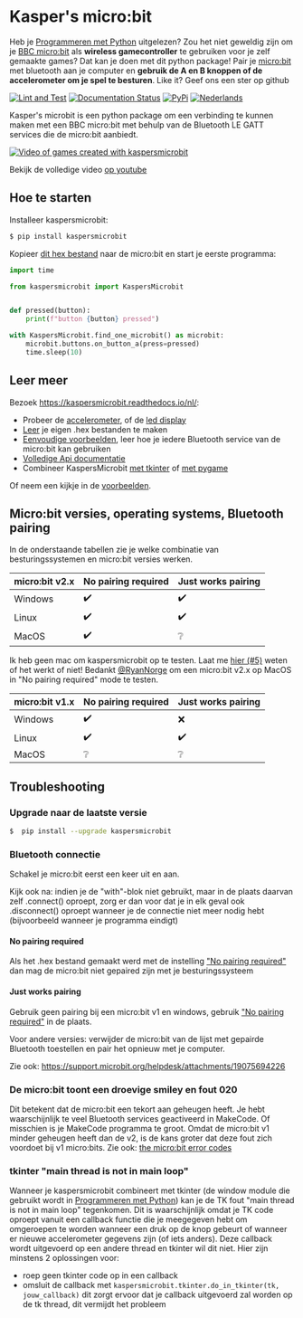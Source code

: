 # Kasper's micro:bit
Heb je [Programmeren met Python](https://www.visualsteps.nl/programmerenpython/) uitgelezen? Zou het niet geweldig zijn
om je [BBC micro:bit](https://microbit.org/) als **wireless gamecontroller** te gebruiken voor je zelf gemaakte games? 
Dat kan je doen met dit python package! Pair je [micro:bit](https://microbit.org/) met bluetooth aan je computer en 
**gebruik de A en B knoppen of de accelerometer om je spel te besturen**. Like it? Geef ons een ster op github

[![Lint and Test](https://github.com/janickr/kaspersmicrobit/actions/workflows/lint_and_test.yml/badge.svg)](https://github.com/janickr/kaspersmicrobit/actions/workflows/lint_and_test.yml)
[![Documentation Status](https://readthedocs.org/projects/kaspersmicrobit/badge/?version=stable)](https://kaspersmicrobit.readthedocs.io/nl/stable/?badge=stable) 
[![PyPi](https://img.shields.io/pypi/v/kaspersmicrobit)](https://pypi.org/project/kaspersmicrobit/) 
[![Nederlands](https://img.shields.io/badge/translation-English-blue)](https://github.com/janickr/kaspersmicrobit/blob/main/README.md)

Kasper's microbit is een python package om een verbinding te kunnen maken met een BBC micro:bit met behulp van de Bluetooth LE GATT services 
die de micro:bit aanbiedt.

[![Video of games created with kaspersmicrobit](https://kaspersmicrobit.readthedocs.io/en/latest/assets/images/kaspersmicrobit-youtube.gif)](https://www.youtube.com/watch?v=t3JARVPQE9Q)
  
Bekijk de volledige video [op youtube](https://www.youtube.com/watch?v=t3JARVPQE9Q)

## Hoe te starten
Installeer kaspersmicrobit:
```bash
$ pip install kaspersmicrobit
```
Kopieer [dit hex bestand](https://kaspersmicrobit.readthedocs.io/nl/latest/assets/hex/microbit-bluetooth-accel-buttons-led-temp-no-pairing.hex)
naar de micro:bit en start je eerste programma:
```python
import time

from kaspersmicrobit import KaspersMicrobit


def pressed(button):
    print(f"button {button} pressed")

with KaspersMicrobit.find_one_microbit() as microbit:
    microbit.buttons.on_button_a(press=pressed)
    time.sleep(10)
```

## Leer meer
Bezoek https://kaspersmicrobit.readthedocs.io/nl/:

 - Probeer de [accelerometer](https://kaspersmicrobit.readthedocs.io/nl/stable/accelerometer/), of de [led display](https://kaspersmicrobit.readthedocs.io/nl/stable/led/)
 - [Leer](https://kaspersmicrobit.readthedocs.io/nl/stable/makecode-bluetooth/create-a-makecode-project-without-pairing/) je eigen .hex bestanden te maken
 - [Eenvoudige voorbeelden](https://kaspersmicrobit.readthedocs.io/nl/stable/buttons/), leer hoe je iedere Bluetooth service van de micro:bit kan gebruiken 
 - [Volledige Api documentatie](https://kaspersmicrobit.readthedocs.io/nl/stable/reference/kaspersmicrobit/)
 - Combineer KaspersMicrobit [met tkinter](https://kaspersmicrobit.readthedocs.io/nl/stable/tkinter/use_buttons_to_move_rectangle/)
   of [met pygame](https://kaspersmicrobit.readthedocs.io/nl/stable/pygame/use_buttons_to_move_rectangle/)


Of neem een kijkje in de [voorbeelden](https://github.com/janickr/kaspersmicrobit/tree/main/examples).

## Micro:bit versies, operating systems, Bluetooth pairing

In de onderstaande tabellen zie je welke combinatie van besturingssystemen en micro:bit versies werken.

| micro:bit v2.x | No pairing required | Just works pairing |
|----------------|---------------------|--------------------|
| Windows        | :heavy_check_mark:  | :heavy_check_mark: |
| Linux          | :heavy_check_mark:  | :heavy_check_mark: |
| MacOS          | :heavy_check_mark:  | :grey_question:    |


Ik heb geen mac om kaspersmicrobit op te testen. Laat me [hier (#5)](https://github.com/janickr/kaspersmicrobit/issues/5) weten 
of het werkt of niet!
Bedankt [@RyanNorge](https://github.com/RyanNorge) om een micro:bit v2.x op MacOS in "No pairing required" mode te testen.


| micro:bit v1.x | No pairing required | Just works pairing |
|----------------|---------------------|--------------------|
| Windows        | :heavy_check_mark:  | :x:                |
| Linux          | :heavy_check_mark:  | :heavy_check_mark: |
| MacOS          | :grey_question:     | :grey_question:    |


## Troubleshooting
### Upgrade naar de laatste versie
```bash
$  pip install --upgrade kaspersmicrobit  
```
### Bluetooth connectie
Schakel je micro:bit eerst een keer uit en aan.

Kijk ook na: indien je de "with"-blok niet gebruikt, maar in de plaats daarvan zelf .connect() oproept, zorg er dan voor 
dat je in elk geval ook .disconnect() oproept wanneer je de connectie niet meer nodig hebt (bijvoorbeeld wanneer je 
programma eindigt)

#### No pairing required
Als het .hex bestand gemaakt werd met de instelling ["No pairing required"](https://kaspersmicrobit.readthedocs.io/nl/stable/makecode-bluetooth/create-a-makecode-project-without-pairing/#disable-pairing)
dan mag de micro:bit niet gepaired zijn met je besturingssysteem

#### Just works pairing 
Gebruik geen pairing bij een micro:bit v1 en windows, gebruik  ["No pairing required"](https://kaspersmicrobit.readthedocs.io/nl/stable/makecode-bluetooth/create-a-makecode-project-without-pairing/#disable-pairing)
in de plaats.  

Voor andere versies: verwijder de micro:bit van de lijst met gepairde Bluetooth toestellen en pair het opnieuw met je computer.

Zie ook: https://support.microbit.org/helpdesk/attachments/19075694226

### De micro:bit toont een droevige smiley en fout 020
Dit betekent dat de micro:bit een tekort aan geheugen heeft. Je hebt waarschijnlijk te veel Bluetooth services geactiveerd
in MakeCode. Of misschien is je MakeCode programma te groot. Omdat de micro:bit v1 minder geheugen heeft dan de v2, is 
de kans groter dat deze fout zich voordoet bij v1 micro:bits.
Zie ook: [the micro:bit error codes](https://makecode.microbit.org/device/error-codes)

### tkinter "main thread is not in main loop"
Wanneer je kaspersmicrobit combineert met tkinter (de window module die gebruikt wordt in [Programmeren met Python](https://www.visualsteps.nl/programmerenpython/))
kan je de TK fout "main thread is not in main loop" tegenkomen. Dit is waarschijnlijk omdat je TK code oproept vanuit
een callback functie die je meegegeven hebt om omgeroepen te worden wanneer een druk op de knop gebeurt of wanneer
er nieuwe accelerometer gegevens zijn (of iets anders). Deze callback wordt uitgevoerd op een andere thread en tkinter
wil dit niet. Hier zijn minstens 2 oplossingen voor:  

  - roep geen tkinter code op in een callback
  - omsluit de callback met `kaspersmicrobit.tkinter.do_in_tkinter(tk, jouw_callback)` dit zorgt ervoor dat je callback
    uitgevoerd zal worden op de tk thread, dit vermijdt het probleem
